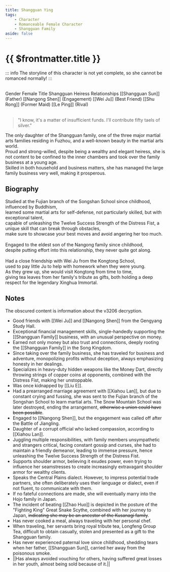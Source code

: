 ```yaml
---
title: Shangguan Ying
tags:
    - Character
    - Romanceable Female Character
    - Shangguan Family
aside: false
---
```


# {{ $frontmatter.title }}

::: info
The storyline of this character is not yet complete, so she cannot be romanced normally!
:::

<ChTabs position="bottom">
	<ChTab title="First Encounter">
		<ChMeet 
			src='/images/characters/girl_4/normal.webp' 
			nameTitle='Shangguan Heiress'
			nameMain='Shangguan Ying'
			desc='The only daughter of the Shangguan family, one of the three major martial arts families residing in Fuzhou, and a well-known beauty in the martial arts world.<br>Proud and strong-willed, despite being a wealthy and elegant heiress, she is not content to be confined to the inner chambers and took over the family business at a young age.<br>Skilled in both household and business matters, she has managed the large family business very well, making it prosperous.'
			:animation=true
		/>
	</ChTab>
</ChTabs>
<br>

<InfoList>
	<Info title='Character Information' :open=true>
		<table>
			<ChTr>
				<ChTd isTitle=true>
					Gender
				</ChTd>
				<ChTd>
					Female
				</ChTd>
			</ChTr>
			<ChTr>
				<ChTd isTitle=true>
					Title
				</ChTd>
				<ChTd>
					Shangguan Heiress
				</ChTd>
			</ChTr>
			<ChTr>
				<ChTd isTitle=true position='center'>
					Relationships
				</ChTd>
			</ChTr>
			<ChTr>
				<ChTd position='center'>
					[[Shangguan Sun]] (Father)
				</ChTd>
			</ChTr>
			<ChTr>
				<ChTd position='center'>
					[[Nangong Shen]] (Engagement)
				</ChTd>
			</ChTr>
			<ChTr>
				<ChTd position='center'>
					[[Wei Ju]] (Best Friend)
				</ChTd>
			</ChTr>
			<ChTr>
				<ChTd position='center'>
					[[Shu Rong]] (Former Maid)
				</ChTd>
			</ChTr>
			<ChTr>
				<ChTd position='center'>
					[[Le Ping]] (Rival)
				</ChTd>
			</ChTr>
		</table>
	</Info>
</InfoList>

> "I know, it's a matter of insufficient funds. I'll contribute fifty taels of silver."

The only daughter of the Shangguan family, one of the three major martial arts families residing in Fuzhou, and a well-known beauty in the martial arts world.  
Proud and strong-willed, despite being a wealthy and elegant heiress, she is not content to be confined to the inner chambers and took over the family business at a young age.  
Skilled in both household and business matters, she has managed the large family business very well, making it prosperous.

<div style="clear:both;"></div>

## Biography

<Tabs>
  <Tab title="Biography One">
	Studied at the Fujian branch of the Songshan School since childhood, influenced by Buddhism,<br>
	learned some martial arts for self-defense, not particularly skilled, but with exceptional talent,<br>
	capable of unleashing the Twelve Success Strength of the Distress Fist, a unique skill that can break through obstacles,<br>
	make sure to showcase your best moves and avoid angering her too much.<br><br>
	Engaged to the eldest son of the Nangong family since childhood,<br>
	despite putting effort into this relationship, they never quite got along.<br><br>
	Had a close friendship with Wei Ju from the Kongtong School,<br>
	used to pay little Ju to help with homework when they were young.<br>
	As they grew up, she would visit Kongtong from time to time,<br>
	giving tea leaves from her family's tribute as gifts, both holding a deep respect for the legendary Xinghua Immortal.
  </Tab>
</Tabs>

## Notes

The obscured content is information about the v3206 decryption.

-   Good friends with [[Wei Ju]] and [[Nangong Shen]] from the Gengyang Study Hall.
-   Exceptional financial management skills, single-handedly supporting the [[Shangguan Family]] business, with an unusual perspective on money.
-   Earned not only money but also trust and connections, deeply rooting the [[Shangguan Family]] in the Song Kingdom. 
-   Since taking over the family business, she has traveled for business and adventure, monopolizing profits without deception, always emphasizing honesty in her dealings.
-   Specializes in heavy-duty hidden weapons like the Money Dart, directly throwing strings of copper coins at opponents, combined with the Distress Fist, making her unstoppable.
-   Was once kidnapped by [[Liu E]].
-   Had a prearranged marriage agreement with [[Xiahou Lan]], but due to constant crying and fussing, she was sent to the Fujian branch of the Songshan School to learn martial arts. The Snow Mountain School was later destroyed, ending the arrangement, ~~otherwise a union could have been possible~~.
-   Engaged to [[Nangong Shen]], but the engagement was called off after the Battle of Jiangling.
-   Daughter of a corrupt official who lacked compassion, according to [[Xiahou Lan]].
-   Juggling multiple responsibilities, with family members unsympathetic and strangers critical, facing constant gossip and curses, she had to maintain a friendly demeanor, leading to immense pressure, hence unleashing the Twelve Success Strength of the Distress Fist.
-   Supports shoulder armor, believing it exudes power, even trying to influence her seamstresses to create increasingly extravagant shoulder armor for wealthy clients.
-   Speaks the Central Plains dialect. However, to impress potential trade partners, she often deliberately uses their language or dialect, even if not fluent, to communicate with them.
-   If no fateful connections are made, she will eventually marry into the Hojo family in Japan.
-   The incident of beating [[Zhao Huo]] is depicted in the posture of the "Fighting King" Great Snake Scythe, combined with her journey to Japan, ~~indicating she may be an ancestor of the Kusanagi family~~.
-   Has never cooked a meal, always traveling with her personal chef.
-   When traveling, her servants bring royal tribute tea, Longfeng Group Tea, difficult to obtain casually, stolen and presented as a gift to the Shangguan family.
-   Has never experienced paternal love since childhood, shedding tears when her father, [[Shangguan Sun]], carried her away from the poisonous smoke.
-   <MarkdownWrapper>||Has always avoided vouching for others, having suffered great losses in her youth, almost being sold because of it.||</MarkdownWrapper>

[^1]: Bahamut - [RE: Bird Bear Q&A Collection](https://forum.gamer.com.tw/Co.php?bsn=73317&sn=12029)
[^2]: PTT C Chat - [Dragon Xiang and Strange Trivia P4](https://www.ptt.cc/bbs/C_Chat/M.1729423145.A.69F.html)